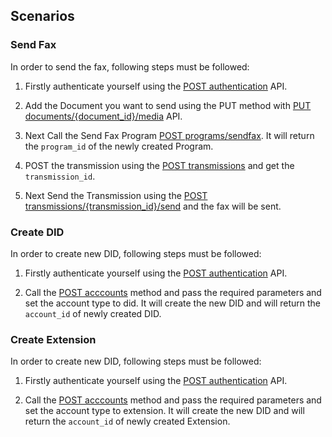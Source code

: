 ## Scenarios

### Send Fax

In order to send the fax, following steps must be followed:

1. Firstly authenticate yourself using the [POST authentication](/fax-rest-api-guide.html#authenticate) API.

2. Add the Document you want to send using the PUT method with [PUT documents/{document_id}/media](/fax-rest-api-guide.html#message-add-document-file-add-update-document-file) API.

3. Next Call the Send Fax Program [POST programs/sendfax](/fax-rest-api-guide.html#send-fax-program). It will return the `program_id` of the newly created Program.

4. POST the transmission using the [POST transmissions](/fax-rest-api-guide.html#transmission-the-actual-call-or-action-collection-of-transmission-create-new-transmission) and get the `transmission_id`.

5. Next Send the Transmission using the [POST transmissions/{transmission_id}/send](/fax-rest-api-guide.html#transmission-the-actual-call-or-action-transmition-send-send-transmition) and the fax will be sent.

        
### Create DID

In order to create new DID, following steps must be followed: 

1. Firstly authenticate yourself using the [POST authentication](/fax-rest-api-guide.html#authenticate) API.

2. Call the [POST acccounts](/fax-rest-api-guide.html/user-account-email-did-extension-users-acounts-create-account) method and pass the required parameters and set the account type to did. It will create the new DID and will return the `account_id` of newly created DID.


### Create Extension

In order to create new DID, following steps must be followed:

1. Firstly authenticate yourself using the [POST authentication](/fax-rest-api-guide.html#authenticate) API.

2. Call the [POST acccounts](/fax-rest-api-guide.html/user-account-email-did-extension-users-acounts-create-account) method and pass the required parameters and set the account type to extension. It will create the new DID and will return the `account_id` of newly created Extension.
